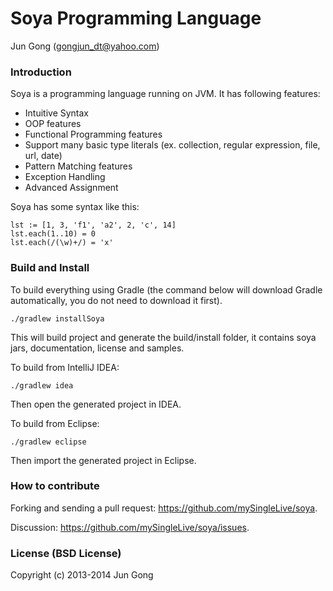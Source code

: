 Soya Programming Language
===================================
Jun Gong (gongjun_dt@yahoo.com)

### Introduction
Soya is a programming language running on JVM. It has following features:
* Intuitive Syntax
* OOP features
* Functional Programming features
* Support many basic type literals (ex. collection, regular expression, file, url, date)
* Pattern Matching features
* Exception Handling
* Advanced Assignment

Soya has some syntax like this:

    lst := [1, 3, 'f1', 'a2', 2, 'c', 14]
    lst.each(1..10) = 0
    lst.each(/(\w)+/) = 'x'

### Build and Install
To build everything using Gradle (the command below will download Gradle automatically, you do not need to download it first).

    ./gradlew installSoya

This will build project and generate the build/install folder, it contains soya jars, documentation, license and samples.

To build from IntelliJ IDEA:

    ./gradlew idea

Then open the generated project in IDEA.

To build from Eclipse:

    ./gradlew eclipse

Then import the generated project in Eclipse.

### How to contribute
Forking and sending a pull request: https://github.com/mySingleLive/soya.

Discussion: https://github.com/mySingleLive/soya/issues.

### License (BSD License)
Copyright (c) 2013-2014 Jun Gong

